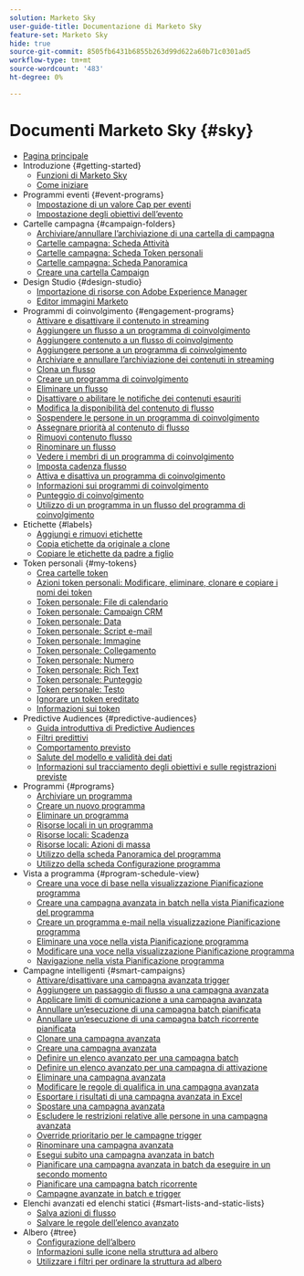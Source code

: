 ```yaml
---
solution: Marketo Sky
user-guide-title: Documentazione di Marketo Sky
feature-set: Marketo Sky
hide: true
source-git-commit: 8505fb6431b6855b263d99d622a60b71c0301ad5
workflow-type: tm+mt
source-wordcount: '483'
ht-degree: 0%

---
```



# Documenti Marketo Sky {#sky}

+ [Pagina principale](home.md)
+ Introduzione {#getting-started}
   + [Funzioni di Marketo Sky](marketo-sky-features.md)
   + [Come iniziare](how-to-enable-roles-for-marketo-sky.md)
+ Programmi eventi {#event-programs}
   + [Impostazione di un valore Cap per eventi](setting-an-event-cap.md)
   + [Impostazione degli obiettivi dell’evento](setting-event-goals.md)
+ Cartelle campagna {#campaign-folders}
   + [Archiviare/annullare l’archiviazione di una cartella di campagna](archive-unarchive-a-campaign-folder.md)
   + [Cartelle campagna: Scheda Attività](campaign-folder-activities-tab.md)
   + [Cartelle campagna: Scheda Token personali](campaign-folder-my-tokens-tab.md)
   + [Cartelle campagna: Scheda Panoramica](campaign-folder-overview-tab.md)
   + [Creare una cartella Campaign](create-a-campaign-folder.md)
+ Design Studio {#design-studio}
   + [Importazione di risorse con Adobe Experience Manager](importing-assets-with-adobe-experience-manager.md)
   + [Editor immagini Marketo](marketo-image-editor.md)
+ Programmi di coinvolgimento {#engagement-programs}
   + [Attivare e disattivare il contenuto in streaming](activate-and-deactivate-stream-content.md)
   + [Aggiungere un flusso a un programma di coinvolgimento](add-a-stream-to-an-engagement-program.md)
   + [Aggiungere contenuto a un flusso di coinvolgimento](add-content-to-an-engagement-stream.md)
   + [Aggiungere persone a un programma di coinvolgimento](add-people-to-an-engagement-program.md)
   + [Archiviare e annullare l’archiviazione dei contenuti in streaming](archive-and-unarchive-stream-content.md)
   + [Clona un flusso](clone-a-stream.md)
   + [Creare un programma di coinvolgimento](create-an-engagement-program.md)
   + [Eliminare un flusso](delete-a-stream.md)
   + [Disattivare o abilitare le notifiche dei contenuti esauriti](disable-or-enable-exhausted-content-notifications.md)
   + [Modifica la disponibilità del contenuto di flusso](edit-availability-of-stream-content.md)
   + [Sospendere le persone in un programma di coinvolgimento](pause-people-in-an-engagement-program.md)
   + [Assegnare priorità al contenuto di flusso](prioritize-stream-content.md)
   + [Rimuovi contenuto flusso](remove-stream-content.md)
   + [Rinominare un flusso](rename-a-stream.md)
   + [Vedere i membri di un programma di coinvolgimento](see-members-of-an-engagement-program.md)
   + [Imposta cadenza flusso](set-stream-cadence.md)
   + [Attiva e disattiva un programma di coinvolgimento](turn-an-engagement-program-on-and-off.md)
   + [Informazioni sui programmi di coinvolgimento](understanding-engagement-programs.md)
   + [Punteggio di coinvolgimento](understanding-the-engagement-score.md)
   + [Utilizzo di un programma in un flusso del programma di coinvolgimento](using-a-program-in-an-engagement-program-stream.md)
+ Etichette {#labels}
   + [Aggiungi e rimuovi etichette](add-and-remove-labels.md)
   + [Copia etichette da originale a clone](copy-labels-from-original-to-clone.md)
   + [Copiare le etichette da padre a figlio](copy-labels-from-parent-to-child.md)
+ Token personali {#my-tokens}
   + [Crea cartelle token](create-my-token-folders.md)
   + [Azioni token personali: Modificare, eliminare, clonare e copiare i nomi dei token](my-token-actions-edit-delete-clone-and-copy-token-names.md)
   + [Token personale: File di calendario](my-token-calendar-file.md)
   + [Token personale: Campaign CRM](my-token-crm-campaign.md)
   + [Token personale: Data](my-token-date.md)
   + [Token personale: Script e-mail](my-token-email-script.md)
   + [Token personale: Immagine](my-token-image.md)
   + [Token personale: Collegamento](my-token-link.md)
   + [Token personale: Numero](my-token-number.md)
   + [Token personale: Rich Text](my-token-rich-text.md)
   + [Token personale: Punteggio](my-token-score.md)
   + [Token personale: Testo](my-token-text.md)
   + [Ignorare un token ereditato](override-an-inherited-my-token.md)
   + [Informazioni sui token](understanding-my-tokens.md)
+ Predictive Audiences {#predictive-audiences}
   + [Guida introduttiva di Predictive Audiences](getting-started-with-predictive-audiences.md)
   + [Filtri predittivi](predictive-filters.md)
   + [Comportamento previsto](expected-behavior.md)
   + [Salute del modello e validità dei dati](model-health-and-data-validity.md)
   + [Informazioni sul tracciamento degli obiettivi e sulle registrazioni previste](understanding-goal-tracking-and-projected-registrations.md)
+ Programmi {#programs}
   + [Archiviare un programma](archive-a-program.md)
   + [Creare un nuovo programma](create-a-new-program.md)
   + [Eliminare un programma](delete-a-program.md)
   + [Risorse locali in un programma](local-assets-in-a-program.md)
   + [Risorse locali: Scadenza](local-assets-expiration.md)
   + [Risorse locali: Azioni di massa](local-assets-mass-actions.md)
   + [Utilizzo della scheda Panoramica del programma](using-the-program-overview-tab.md)
   + [Utilizzo della scheda Configurazione programma](using-the-program-setup-tab.md)
+ Vista a programma {#program-schedule-view}
   + [Creare una voce di base nella visualizzazione Pianificazione programma](create-a-basic-entry-in-program-schedule-view.md)
   + [Creare una campagna avanzata in batch nella vista Pianificazione del programma](create-a-batch-smart-campaign-in-program-schedule-view.md)
   + [Creare un programma e-mail nella visualizzazione Pianificazione programma](create-an-email-program-in-program-schedule-view.md)
   + [Eliminare una voce nella vista Pianificazione programma](delete-an-entry-in-program-schedule-view.md)
   + [Modificare una voce nella visualizzazione Pianificazione programma](edit-an-entry-in-program-schedule-view.md)
   + [Navigazione nella vista Pianificazione programma](navigating-program-schedule-view.md)
+ Campagne intelligenti {#smart-campaigns}
   + [Attivare/disattivare una campagna avanzata trigger](activate-deactivate-a-trigger-smart-campaign.md)
   + [Aggiungere un passaggio di flusso a una campagna avanzata](add-a-flow-step-to-a-smart-campaign.md)
   + [Applicare limiti di comunicazione a una campagna avanzata](apply-communication-limits-to-a-smart-campaign.md)
   + [Annullare un’esecuzione di una campagna batch pianificata](cancel-a-scheduled-batch-campaign-run.md)
   + [Annullare un’esecuzione di una campagna batch ricorrente pianificata](cancel-a-scheduled-recurring-batch-campaign-run.md)
   + [Clonare una campagna avanzata](clone-a-smart-campaign.md)
   + [Creare una campagna avanzata](create-a-smart-campaign.md)
   + [Definire un elenco avanzato per una campagna batch](define-a-smart-list-for-a-batch-campaign.md)
   + [Definire un elenco avanzato per una campagna di attivazione](define-a-smart-list-for-a-trigger-campaign.md)
   + [Eliminare una campagna avanzata](delete-a-smart-campaign.md)
   + [Modificare le regole di qualifica in una campagna avanzata](edit-qualification-rules-in-a-smart-campaign.md)
   + [Esportare i risultati di una campagna avanzata in Excel](export-smart-campaign-results-to-excel.md)
   + [Spostare una campagna avanzata](move-a-smart-campaign.md)
   + [Escludere le restrizioni relative alle persone in una campagna avanzata](override-person-restrictions-in-a-smart-campaign.md)
   + [Override prioritario per le campagne trigger](priority-override-for-trigger-campaigns.md)
   + [Rinominare una campagna avanzata](rename-a-smart-campaign.md)
   + [Esegui subito una campagna avanzata in batch](run-a-batch-smart-campaign-now.md)
   + [Pianificare una campagna avanzata in batch da eseguire in un secondo momento](schedule-a-batch-smart-campaign-to-run-later.md)
   + [Pianificare una campagna batch ricorrente](schedule-a-recurring-batch-campaign.md)
   + [Campagne avanzate in batch e trigger](understanding-batch-and-trigger-smart-campaigns.md)
+ Elenchi avanzati ed elenchi statici {#smart-lists-and-static-lists}
   + [Salva azioni di flusso](save-flow-actions.md)
   + [Salvare le regole dell’elenco avanzato](save-smart-list-rules.md)
+ Albero {#tree}
   + [Configurazione dell’albero](configuring-the-tree.md)
   + [Informazioni sulle icone nella struttura ad albero](understanding-icons-in-the-tree.md)
   + [Utilizzare i filtri per ordinare la struttura ad albero](use-filters-to-sort-the-tree.md)

